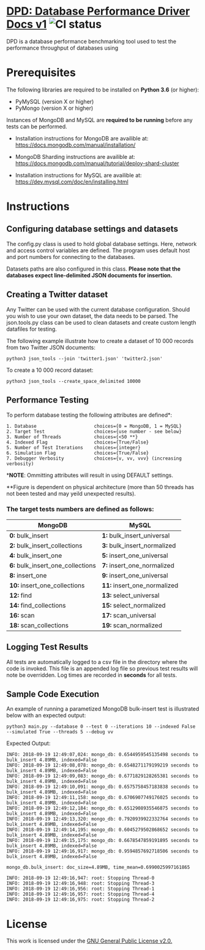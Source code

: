 
#  [DPD: Database Performance Driver Docs v1](github.com/driverport) ![CI status](https://img.shields.io/badge/build-passing-brightgreen.svg)

DPD is a database performance benchmarking tool used to test the performance throughput of databases using 

# Prerequisites


The following libraries are required to be installed on **Python 3.6** (or higher):
* PyMySQL (version X or higher)
* PyMongo (version X or higher)

Instances of MongoDB and MySQL are **required to be running** before any tests can be performed. 

* Installation instructions for  MongoDB are availible at: 			https://docs.mongodb.com/manual/installation/

* MongoDB Sharding instructions are availible at: 
https://docs.mongodb.com/manual/tutorial/deploy-shard-cluster

* Installation instructions for MySQL are availible at: 
https://dev.mysql.com/doc/en/installing.html


# Instructions

## Configuring database settings and datasets

The config.py class is used to hold global database settings. Here, network and access control variables are defined. The program uses default host and port numbers for connecting to the databases. 

Datasets paths are also configured in this class. **Please note that the databases expect line-delimited JSON documents for insertion.**

## Creating a Twitter dataset

Any Twitter can be used with the current database configuration. Should you wish to use your own dataset, the data needs to be parsed. The json.tools.py class can be used to clean datasets and create custom length datafiles for testing. 

The following example illustrate how to create a dataset of 10 000 records from two Twitter JSON documents:

	python3 json_tools --join 'twitter1.json' 'twitter2.json'

To create a 10 000 record dataset:
	
	python3 json_tools --create_space_delimited 10000

## Performance Testing

To perform database testing the following attributes are defined*: 


	1. Database						choices={0 = MongoDB, 1 = MySQL}
	2. Target Test					choices={use number - see below}
	3. Number of Threads			choices={<50 **} 
	4. Indexed Flag					choices={True/False} 
	5. Number of Test Iterations	choices={integer}
	6. Simulation Flag				choices={True/False} 
	7. Debugger Verbosity			choices={v, vv, vvv} (increasing verbosity)

***NOTE**: Ommitting attributes will result in using DEFAULT settings.

**Figure is dependent on physical architecture (more than 50 threads has not been tested and may yeild unexpected results).

### The target tests **numbers** are defined as follows: 
|MongoDB|MySQL|
|--|--|
|**0:** bulk_insert|**1:** bulk_insert_universal|
|**2:** bulk_insert_collections|**3:** bulk_insert_normalized|
|**4:** bulk_insert_one|**5:** insert_one_universal|
|**6:** bulk_insert_one_collections|**7:** insert_one_normalized|
|**8:** insert_one|**9:** insert_one_universal
|**10:** insert_one_collections|**11:** insert_one_normalized|
|**12:** find|**13:** select_universal
|**14:** find_collections|**15:** select_normalized 
|**16:** scan|**17:** scan_universal
|**18:** scan_collections|**19:** scan_normalized


## Logging Test Results
All tests are automatically logged to a csv file in the directory where the code is invoked. This file is an appended log file so previous test results will note be overridden. Log times are recorded in **seconds** for all tests.


## Sample Code Execution

An example of running a parametized MongoDB bulk-insert test is illustrated below with an expected output:

	python3 main.py --database 0 --test 0 --iterations 10 --indexed False --simulated True --threads 5 --debug vv

Expected Output:
	
	INFO: 2018-09-19 12:49:07,024: mongo_db: 0.6544959545135498 seconds to bulk_insert 4.89MB, indexed=False
	INFO: 2018-09-19 12:49:08,078: mongo_db: 0.6548271179199219 seconds to bulk_insert 4.89MB, indexed=False
	INFO: 2018-09-19 12:49:09,083: mongo_db: 0.6771829128265381 seconds to bulk_insert 4.89MB, indexed=False
	INFO: 2018-09-19 12:49:10,091: mongo_db: 0.6575758457183838 seconds to bulk_insert 4.89MB, indexed=False
	INFO: 2018-09-19 12:49:11,158: mongo_db: 0.6706907749176025 seconds to bulk_insert 4.89MB, indexed=False
	INFO: 2018-09-19 12:49:12,184: mongo_db: 0.6512908935546875 seconds to bulk_insert 4.89MB, indexed=False
	INFO: 2018-09-19 12:49:13,320: mongo_db: 0.7920939922332764 seconds to bulk_insert 4.89MB, indexed=False
	INFO: 2018-09-19 12:49:14,195: mongo_db: 0.6045279502868652 seconds to bulk_insert 4.89MB, indexed=False
	INFO: 2018-09-19 12:49:15,175: mongo_db: 0.6678547859191895 seconds to bulk_insert 4.89MB, indexed=False
	INFO: 2018-09-19 12:49:16,917: mongo_db: 0.9594857692718506 seconds to bulk_insert 4.89MB, indexed=False

	mongo_db.bulk_insert: doc_size=4.89MB, time_mean=0.6990025997161865

	INFO: 2018-09-19 12:49:16,947: root: Stopping Thread-0
	INFO: 2018-09-19 12:49:16,948: root: Stopping Thread-3
	INFO: 2018-09-19 12:49:16,956: root: Stopping Thread-1
	INFO: 2018-09-19 12:49:16,957: root: Stopping Thread-4
	INFO: 2018-09-19 12:49:16,975: root: Stopping Thread-2

# License
This work is licensed under the [GNU General Public License v2.0.](https://choosealicense.com/licenses/gpl-3.0/) 
